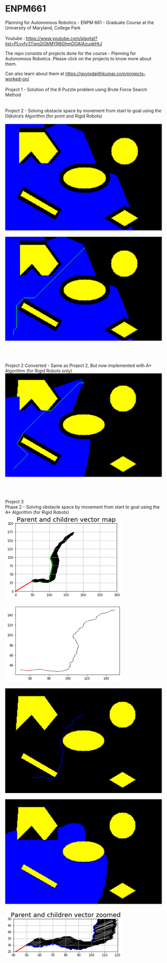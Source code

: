 # ENPM661
Planning for Autonomous Robotics - ENPM 661 - Graduate Course at the University of Maryland, College Park<br/>
<br/>
Youtube : https://www.youtube.com/playlist?list=PLvvfv3Tieg2iObMYR8GhmDOAIAzuokHtJ

The repo consists of projects done for the course - Planning for Autonomous Robotics. Please click on the projects to know more about them.

Can also learn about them at https://govindajithkumar.com/projects-worked-on/  <br/>
<br/>
Project 1 - Solution of the 8 Puzzle problem using Brute Force Search Method  <br/>
<br/>
<br/>
Project 2 - Solving obstacle space by movement from start to goal using the Dijkstra’s Algorithm (for point and Rigid Robots)  <br/>
<br/>
![](Project%202/Images/2020-03-13.png)<br/>
<br/>
![](Project%202/Images/2020-03-13%20(1).png)<br/>
<br/>
<br/>
<br/>
<br/>
Project 2 Converted - Same as Project 2, But now implemented with A* Algorithm (for Rigid Robots only)  <br/>
![](Project%202%20Converted%20to%20A*/a_star_project2.png)<br/>
<br/>
<br/>
<br/>
<br/>
Project 3   <br/>
          Phase 2 - Solving obstacle space by movement from start to goal using the A* Algorithm (for Rigid Robots)  <br/>
          ![](Project%203/Project%203%20Phase%202/Images/Parent-child_vector_map.png)<br/>
          <br/>
          ![](Project%203/Project%203%20Phase%202/Images/Path%20traversed.png)<br/>
          <br/>
          ![](Project%203/Project%203%20Phase%202/Images/backtracked_img.jpg)<br/>
          <br/>
          ![](Project%203/Project%203%20Phase%202/Images/visited_img.jpg)<br/>
          <br/>
          ![](Project%203/Project%203%20Phase%202/Images/zoomed_vector_map.png)<br/>
